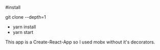 #install

git clone  --depth=1

- yarn install
- yarn start  

This app is a Create-React-App so I used mobx without it's decorators.

